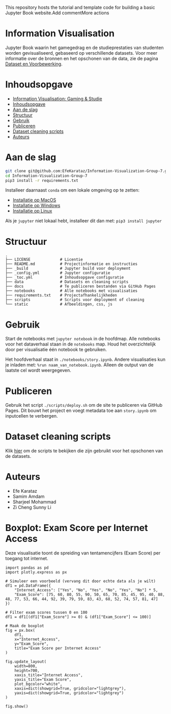 This repository hosts the tutorial and template code for building a basic Jupyter Book website.Add commentMore actions
# Information Visualisation

Jupyter Book waarin het gamegedrag en de studieprestaties van studenten worden gevisualiseerd,
gebaseerd op verschillende datasets. Voor meer informatie over de bronnen en het opschonen van de data,
zie de pagina [Dataset en Voorbewerking](./docs/dataset-preprocessing.md).

# Inhoudsopgave

- [Information Visualisation: Gaming & Studie](#information-visualisation-gaming--studie)
- [Inhoudsopgave](#inhoudsopgave)
- [Aan de slag](#aan-de-slag)
- [Structuur](#structuur)
- [Gebruik](#gebruik)
- [Publiceren](#publiceren)
- [Dataset cleaning scripts](#dataset-cleaning-scripts)
- [Auteurs](#auteurs)

# Aan de slag

```bash
git clone git@github.com:EfeKarataz/Information-Visualization-Group-7.git
cd Information-Visualization-Group-7
pip3 install -r requirements.txt
```

Installeer daarnaast `conda` om een lokale omgeving op te zetten:
- [Installatie op MacOS](https://docs.conda.io/projects/conda/en/latest/user-guide/install/macos.html)
- [Installatie op Windows](https://docs.conda.io/projects/conda/en/latest/user-guide/install/windows.html)
- [Installatie op Linux](https://docs.conda.io/projects/conda/en/latest/user-guide/install/linux.html)

Als je `jupyter` niet lokaal hebt, installeer dit dan met: `pip3 install jupyter`

# Structuur

```
.
├── LICENSE             # Licentie
├── README.md           # Projectinformatie en instructies
├── _build              # Jupyter build voor deployment
├── _config.yml         # Jupyter configuratie
├── _toc.yml            # Inhoudsopgave configuratie
├── data                # Datasets en cleaning scripts
├── docs                # Te publiceren bestanden via GitHub Pages
├── notebooks           # Alle notebooks met visualisaties
├── requirements.txt    # Projectafhankelijkheden
├── scripts             # Scripts voor deployment of cleaning
└── static              # Afbeeldingen, css, js
```

# Gebruik

Start de notebooks met `jupyter notebook` in de hoofdmap. Alle notebooks voor het dataverhaal
staan in de `notebooks` map. Houd het overzichtelijk door per visualisatie één notebook te gebruiken.

Het hoofdverhaal staat in `./notebooks/story.ipynb`. Andere visualisaties kun je inladen met:
`%run naam_van_notebook.ipynb`. Alleen de output van de laatste cel wordt weergegeven.

# Publiceren

Gebruik het script `./scripts/deploy.sh` om de site te publiceren via GitHub Pages. Dit bouwt het project
en voegt metadata toe aan `story.ipynb` om inputcellen te verbergen.

# Dataset cleaning scripts

Klik [hier](./scripts/cleaning/) om de scripts te bekijken die zijn gebruikt voor het opschonen van de datasets.

# Auteurs
- Efe Karataz
- Samim Amdam
- Sharjeel Mohammad
- Zi Cheng Sunny Li

# Boxplot: Exam Score per Internet Access

Deze visualisatie toont de spreiding van tentamencijfers (Exam Score) per toegang tot internet.

```{code-cell} python
import pandas as pd
import plotly.express as px

# Simuleer een voorbeeld (vervang dit door echte data als je wilt)
df1 = pd.DataFrame({
    "Internet_Access": ["Yes", "No", "Yes", "No", "Yes", "No"] * 5,
    "Exam_Score": [75, 60, 80, 55, 90, 50, 65, 70, 85, 45, 95, 40, 88, 48, 77, 53, 66, 44, 92, 39, 79, 59, 83, 43, 68, 52, 74, 57, 81, 47]
})

# Filter exam scores tussen 0 en 100
df1 = df1[(df1["Exam_Score"] >= 0) & (df1["Exam_Score"] <= 100)]

# Maak de boxplot
fig = px.box(
    df1,
    x="Internet_Access",
    y="Exam_Score",
    title="Exam Score per Internet Access"
)

fig.update_layout(
    width=800,
    height=700,
    xaxis_title="Internet Access",
    yaxis_title="Exam Score",
    plot_bgcolor="white",
    xaxis=dict(showgrid=True, gridcolor="lightgrey"),
    yaxis=dict(showgrid=True, gridcolor="lightgrey")
)

fig.show()


```
